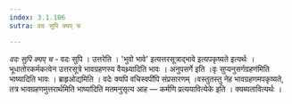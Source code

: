 ```yaml
---
index: 3.1.106
sutra: वदः सुपि क्यप् च

---
```

_वदः सुपि क्यप् च_ - वदः सुपि । उत्तरेति । 'भुवो भावे' इत्यत्तरसूत्राद्भावे इत्यपकृष्यते इत्यर्थः । भूधातोरकर्मकत्वेन उत्तरसूत्रे भावग्रहणस्य वैयथ्र्यादिति भावः । अनुपसर्गे इति ।वृः सुप्यनुसर्गग्रहण॑मिति भाष्यादिति भावः । ब्राहृओद्यमिति । वदेः क्यपि	वचिस्वपी॑पि संप्रसारणम् ।वस्तुतस्तु नेह भावग्रहणमपकृष्यते, तत्र भावग्रहणमुत्तरार्थमिति भाष्या॑दिति मतमनुसृत्य आह —  कर्मणि प्रत्ययावित्येके इति । क्यब्यतावित्यर्थः । 